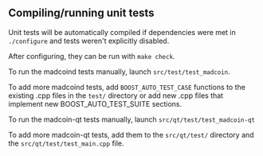Compiling/running unit tests
------------------------------------

Unit tests will be automatically compiled if dependencies were met in `./configure`
and tests weren't explicitly disabled.

After configuring, they can be run with `make check`.

To run the madcoind tests manually, launch `src/test/test_madcoin`.

To add more madcoind tests, add `BOOST_AUTO_TEST_CASE` functions to the existing
.cpp files in the `test/` directory or add new .cpp files that
implement new BOOST_AUTO_TEST_SUITE sections.

To run the madcoin-qt tests manually, launch `src/qt/test/test_madcoin-qt`

To add more madcoin-qt tests, add them to the `src/qt/test/` directory and
the `src/qt/test/test_main.cpp` file.
